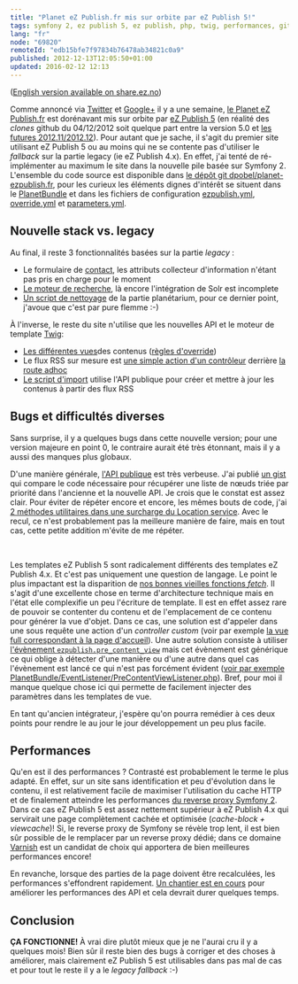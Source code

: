 ```yaml
---
title: "Planet eZ Publish.fr mis sur orbite par eZ Publish 5!"
tags: symfony 2, ez publish 5, ez publish, php, twig, performances, git
lang: "fr"
node: "69820"
remoteId: "edb15bfe7f97834b76478ab34821c0a9"
published: 2012-12-13T12:05:50+01:00
updated: 2016-02-12 12:13
---
```


([English version available on share.ez.no](http://share.ez.no/blogs/damien-pobel/planet-ez-publish.fr-orbited-by-ez-publish-5))


Comme annoncé via
[Twitter](https://twitter.com/dpobel/status/276627335921414144) et
[Google+](https://plus.google.com/102664237253121682993/posts/8hm2tSo9NUC) il y
a une semaine, [le Planet eZ Publish.fr](http://www.planet-ezpublish.fr/) est
dorénavant mis sur orbite par [eZ Publish
5](http://ez.no/fr/Produits/eZ-Publish-5-Platform) (en réalité des *clones*
github du 04/12/2012 soit quelque part entre la version 5.0 et [les futures
2012.11/2012.12](http://share.ez.no/downloads/downloads)). Pour autant que je
sache, il s'agit du premier site utilisant eZ Publish 5 ou au moins qui ne se
contente pas d'utiliser le *fallback* sur la partie legacy (ie eZ Publish 4.x).
En effet, j'ai tenté de ré-implémenter au maximum le site dans la nouvelle pile
basée sur Symfony 2. L'ensemble du code source est disponible dans [le dépôt git
dpobel/planet-ezpublish.fr](https://github.com/dpobel/planet-ezpublish.fr), pour
les curieux les éléments dignes d'intérêt se situent dans le
[PlanetBundle](https://github.com/dpobel/planet-ezpublish.fr/tree/master/planet/src/Planet/PlanetBundle)
et dans les fichiers de configuration
[ezpublish.yml](https://github.com/dpobel/planet-ezpublish.fr/blob/master/planet/ezpublish/config/ezpublish.yml),
[override.yml](https://github.com/dpobel/planet-ezpublish.fr/blob/master/planet/ezpublish/config/override.yml)
et
[parameters.yml](https://github.com/dpobel/planet-ezpublish.fr/blob/master/planet/ezpublish/config/parameters.yml).


## Nouvelle stack vs. legacy


Au final, il reste 3 fonctionnalités basées sur la partie *legacy* :

* Le formulaire de [contact](http://www.planet-ezpublish.fr/contact), les
  attributs collecteur d'information n'étant pas pris en charge pour le moment
* [Le moteur de recherche](http://www.planet-ezpublish.fr/planet/search), là
  encore l'intégration de Solr est incomplete
* [Un script de
  nettoyage](https://github.com/dpobel/planet-ezpublish.fr/blob/master/legacy/extensions/planete/cronjobs/cleanup_planetarium.php)
  de la partie planétarium, pour ce dernier point, j'avoue que c'est par pure
  flemme :-)

À l'inverse, le reste du site n'utilise que les nouvelles API et le moteur de
template [Twig](http://twig.sensiolabs.org/):

* [Les différentes
  vues](https://github.com/dpobel/planet-ezpublish.fr/tree/master/planet/src/Planet/PlanetBundle/Resources/views/full)des
  contenus ([règles
  d'override](https://github.com/dpobel/planet-ezpublish.fr/blob/master/planet/ezpublish/config/override.yml))
* Le flux RSS sur mesure est [une simple action d'un
  contrôleur](https://github.com/dpobel/planet-ezpublish.fr/blob/master/planet/src/Planet/PlanetBundle/Controller/PlanetController.php#L283)
  derrière [la route
  adhoc](https://github.com/dpobel/planet-ezpublish.fr/blob/master/planet/src/Planet/PlanetBundle/Resources/config/routing.yml)
* [Le script
  d'import](https://github.com/dpobel/planet-ezpublish.fr/blob/master/planet/src/Planet/PlanetBundle/Command/ImportCommand.php)
  utilise l'API publique pour créer et mettre à jour les contenus à partir des
  flux RSS

## Bugs et difficultés diverses


Sans surprise, il y a quelques bugs dans cette nouvelle version; pour une
version majeure en point 0, le contraire aurait été très étonnant, mais il y a
aussi des manques plus globaux.


D'une manière générale, [l'API publique](http://apidoc.ez.no/) est très
verbeuse. J'ai publié [un gist](https://gist.github.com/3983418) qui compare le
code nécessaire pour récupérer une liste de nœuds triée par priorité dans
l'ancienne et la nouvelle API. Je crois que le constat est assez clair. Pour
éviter de répéter encore et encore, les mêmes bouts de code, j'ai [2 méthodes
utilitaires dans une surcharge du Location
service](https://github.com/dpobel/planet-ezpublish.fr/blob/master/planet/src/Planet/PlanetBundle/Repository/LocationService.php#L36).
Avec le recul, ce n'est probablement pas la meilleure manière de faire, mais en
tout cas, cette petite addition m'évite de me répéter.

 

Les templates eZ Publish 5 sont radicalement différents des templates eZ Publish
4.x. Et c'est pas uniquement une question de langage. Le point le plus impactant
est la disparition de [nos bonnes vieilles fonctions
*fetch*](http://doc.ez.no/eZ-Publish/Technical-manual/4.x/Reference/Template-fetch-functions).
Il s'agit d'une excellente chose en terme d'architecture technique mais en
l'état elle complexifie un peu l'écriture de template. Il est en effet assez
rare de pouvoir se contenter du contenu et de l'emplacement de ce contenu pour
générer la vue d'objet. Dans ce cas, une solution est d'appeler dans une sous
requête une action d'un *controller custom* (voir par exemple [la vue full
correspondant à la page
d'accueil](https://github.com/dpobel/planet-ezpublish.fr/blob/master/planet/src/Planet/PlanetBundle/Resources/views/full/planet.html.twig#L18)).
Une autre solution consiste à utiliser [l'évènement
<code>ezpublish.pre_content_view</code>](https://confluence.ez.no/display/EZP/Events)
mais cet évènement est générique ce qui oblige à détecter d'une manière ou d'une
autre dans quel cas l'évènement est lancé ce qui n'est pas forcément évident
([voir par exemple
PlanetBundle/EventListener/PreContentViewListener.php](https://github.com/dpobel/planet-ezpublish.fr/blob/master/planet/src/Planet/PlanetBundle/EventListener/PreContentViewListener.php#L28)).
Bref, pour moi il manque quelque chose ici qui permette de facilement injecter
des paramètres dans les templates de vue.


En tant qu'ancien intégrateur, j'espère qu'on pourra remédier à ces deux points
pour rendre le au jour le jour développement un peu plus facile.


## Performances


Qu'en est il des performances ? Contrasté est probablement le terme le plus
adapté. En effet, sur un site sans identification et peu d'évolution dans le
contenu, il est relativement facile de maximiser l'utilisation du cache HTTP et
de finalement atteindre les performances [du reverse proxy Symfony
2](http://symfony.com/doc/master/book/http_cache.html). Dans ce cas eZ Publish 5
est assez nettement supérieur à eZ Publish 4.x qui servirait une page
complètement cachée et optimisée (*cache-block + viewcache*)! Si, le reverse
proxy de Symfony se révèle trop lent, il est bien sûr possible de le remplacer
par un reverse proxy dédié; dans ce domaine
[Varnish](https://www.varnish-cache.org/) est un candidat de choix qui apportera
de bien meilleures performances encore!


En revanche, lorsque des parties de la page doivent être recalculées, les
performances s'effondrent rapidement. [Un chantier est en
cours](https://github.com/ezsystems/ezpublish-kernel/pull/191) pour améliorer
les performances des API et cela devrait durer quelques temps.


## Conclusion

**ÇA FONCTIONNE!** À vrai dire plutôt mieux que je ne l'aurai cru il y a
quelques mois! Bien sûr il reste bien des bugs à corriger et des choses à
améliorer, mais clairement eZ Publish 5 est utilisables dans pas mal de cas et
pour tout le reste il y a le *legacy fallback* :-)
